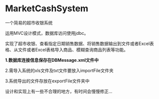# MarketCashSystem
一个简易的超市收银系统
<p>运用MVC设计模式，数据库访问使用jdbc。</p>
<p>实现了超市收银、查看指定日期销售数据、将销售数据输出到文件或者Excel表格、从文件或者Excel表格导入商品、模糊查询商品列表等功能。</p>
<p><b>1.数据库连接信息保存在DBMessage.xml文件中</b></p>
<p>2.需导入系统的xls文件及txt文件要放入importFile文件夹</p>
<p>3.系统导出的文件存放在exportFile文件夹中</p>
<p>设计和实现上有一些不合理的地方，有时间会慢慢修正...</p>
